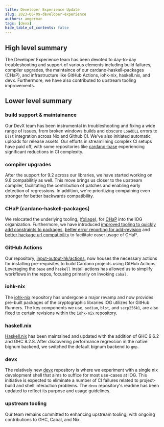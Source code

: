 ```yaml
---
title: Developer Experience Update
slug: 2023-06-09-developer-experience
authors: angerman
tags: [devx]
hide_table_of_contents: false
---
```


## High level summary

The Developer Experience team has been devoted to day-to-day troubleshooting and support of various elements including build failures, compiler upgrades, the maintaince of our cardano-haskell-packages (CHaP), and infrastructure like GitHub Actions, iohk-nix, haskell.nix, and devx. Furthermore, we have also contributed to upstream tooling improvements.

## Lower level summary

### build support & maintainance

Our DevX team has been instrumental in troubleshooting and fixing a wide range of issues, from broken windows builds and obscure `LoadDLL` errors to `blst` integration across Nix and Github CI. We've also initiated automatic uploads for release assets. Our efforts in streamlining complex CI setups have paid off, with some repositories like [cardano-base](https://github.com/input-output-hk/cardano-base) experiencing significant reductions in CI complexity.

### compiler upgrades
After the support for 9.2 across our libraries, we have started working on 9.6 compabilitiy as well. This move brings us closer to the upstream compiler, facilitating the contribution of patches and enabling early detection of regressions. In addition, we're prioritizing compaining even stronger for better backwards compatibility.

### CHaP (cardano-haskell-packages)
We relocated the underlying tooling, ([foliage](https://github.com/input-output-hk/foliage)), for [CHaP](https://github.com/input-output-hk/cardano-haskell-packages) into the IOG organization. Furthermore, we have introduced [improved tooling to quickly add constraints to packages](https://github.com/input-output-hk/cardano-haskell-packages/pull/260), [better error reporting for add-revision](https://github.com/input-output-hk/cardano-haskell-packages/issues/285) and [better hackage url compatibility](https://github.com/input-output-hk/foliage/pull/63) to facilitate easer usage of CHaP.

### GitHub Actions
Our repository, [input-output-hk/actions](https://github.com/input-output-hk/actions), now houses the necessary actions for installing pre-requisites to build Cardano projects using GitHub Actions. Leveraging the `base` and `haskell` install actions has allowed us to simplify workflows in the repos, focusing primarily on invoking `cabal`.


### iohk-nix
The [iohk-nix](https://github.com/input-output-hk/iohk-nix) repository has undergone a major revamp and now provides pre-built packages of the cryptographic libraries IOG utilizes for GitHub Runners. The key components we use, `sodium`, `blst`, and `secp256k1`, are also fixed to certain revisions within the `iohk-nix` repository.

### haskell.nix
[Haskell.nix](https://github.com/input-output-hk/haskell.nix) has been maintained and updated with the addition of GHC 9.6.2 and GHC 8.2.8. After discovering performance regression in the native bignum backend, we switched the default bignum backend to `gmp`.


### devx

The relatively new [devx](https://github.com/input-output-hk/devx) repository is where we experiment with a single nix development shell that aims to suffice for most use-cases at IOG. This initiative is expected to eliminate a number of CI failures related to project-build and shell interaction problems. The `devx` repository's readme has been updated to reflect its purpose and usage guidelines.

### upstream tooling

Our team remains committed to enhancing upstream tooling, with ongoing contributions to GHC, Cabal, and Nix.